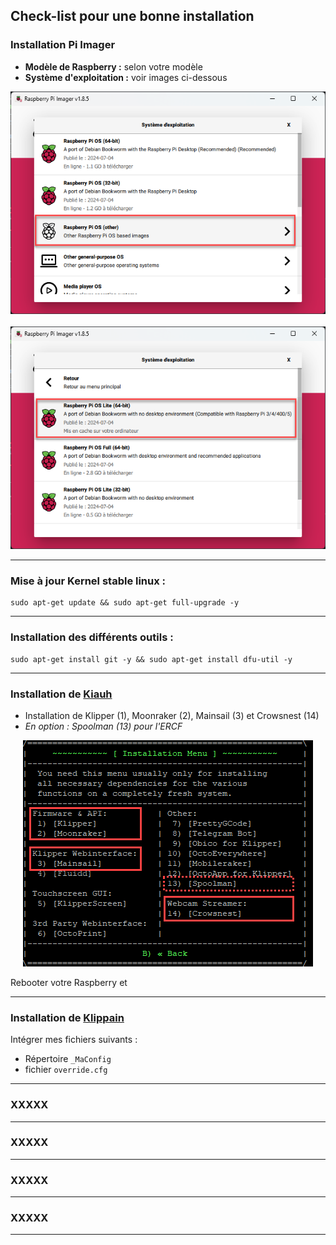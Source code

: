 ## Check-list pour une bonne installation

### Installation Pi Imager
* **Modèle de Raspberry :** selon votre modèle
* **Système d'exploitation :** voir images ci-dessous

<center><img src="Images\Raspberry Pi Imager 1.png"></center><br>
<center><img src="Images\Raspberry Pi Imager 2.png"></center>
<hr>

### Mise à jour Kernel stable linux : 

    sudo apt-get update && sudo apt-get full-upgrade -y

<hr>

### Installation des différents outils : 

    sudo apt-get install git -y && sudo apt-get install dfu-util -y


<hr>

### Installation de [Kiauh](https://github.com/dw-0/kiauh)
* Installation de Klipper (1), Moonraker (2), Mainsail (3) et Crowsnest (14)
* _En option : Spoolman (13) pour l'ERCF_

<center><img src="Images\kiauh.png"></center>

Rebooter votre Raspberry et 

<hr>

### Installation de [Klippain](https://github.com/Frix-x/klippain)
Intégrer mes fichiers suivants :
* Répertoire `_MaConfig`
* fichier `override.cfg`

<hr>

### XXXXX

<hr>

### XXXXX

<hr>

### XXXXX

<hr>

### XXXXX

<hr>